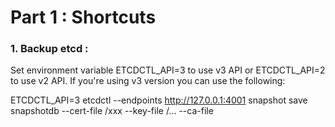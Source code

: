 # Part 1 : Shortcuts

### 1. Backup etcd :

 Set environment variable ETCDCTL_API=3 to use v3 API or ETCDCTL_API=2 to use v2 API. If you're using v3 version you can use the following: 

  ETCDCTL_API=3 etcdctl --endpoints http://127.0.0.1:4001 snapshot save snapshotdb --cert-file /xxx --key-file /... --ca-file
    
